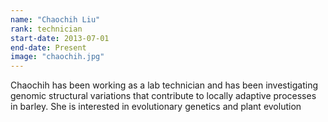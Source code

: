 ```yaml
---
name: "Chaochih Liu"
rank: technician
start-date: 2013-07-01
end-date: Present
image: "chaochih.jpg"
---
```


Chaochih has been working as a lab technician and has been investigating genomic structural variations that contribute to locally adaptive processes in barley. She is interested in evolutionary genetics and plant evolution